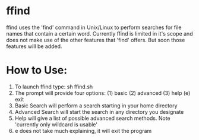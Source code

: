 # ffind
ffind uses the 'find' command in Unix/Linux to perform searches for file names that contain a certain word. Currently ffind is limited in it's scope and does not make use of the other features that 'find' offers. But soon those features will be added.

# How to Use:

1. To launch ffind type: sh ffind.sh
2. The prompt will provide four options: (1) basic (2) advanced (3) help (e) exit
3. Basic Search will perform a search starting in your home directory
4. Advanced Search will start the search in any directory you designate
5. Help will give a list of possible advanced search methods. Note 'currently only wildcard is usable'
6. e does not take much explaining, it will exit the program
